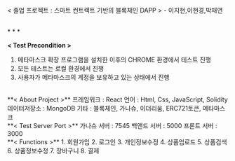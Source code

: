 < 졸업 프로젝트 : 스마트 컨트랙트 기반의 블록체인 DAPP > - 이지현,이현경,박채연   

<br/>
* * *
<br/>   
   
**< Test Precondition >**      
1. 메타마스크 확장 프로그램을 설치한 이후의 CHROME 환경에서 테스트 진행     
2. 모든 테스트는 로컬 환경에서 진행   
3. 사용자가 메타마스크의 계정을 보유하고 있는 상태에서 진행   

<br/> 
**< About Project >**   
프레임워크 : React   
언어 : Html, Css, JavaScript, Solidity   
데이터저장소 : MongoDB   
기타 : 블록체인, 가나슈, 이더리움, ERC721토큰, 메타마스크   

<br/> 
**< Test Server Port >**   
가나슈 서버 : 7545   
백앤드 서버 : 5000    
프론트 서버 : 3000    

<br/> 
**< Functions >**
1. 회원가입
2. 로그인 
3. 개인정보수정 
4. 상품업로드
5. 상품검색
6. 상품정보수정
7. 장바구니
8. 결제

